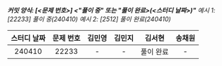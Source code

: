 **_커밋 양식: [<문제 번호>] <"풀이 중" 또는 "풀이 완료>(<스터디 날짜>)"_**
_예시 1: [22233] 풀이 중(240410)_
_예시 2: [2512] 풀이 완료(240410)_

|**스터디 날짜**|**문제 번호**|**김민영**|**김민지**|**김서현**|**송채원**|
|:------------:|:----------:|:--------:|:-------:|:--------:|:--------:|
|240410|22233|-|-|풀이 완료|-|

